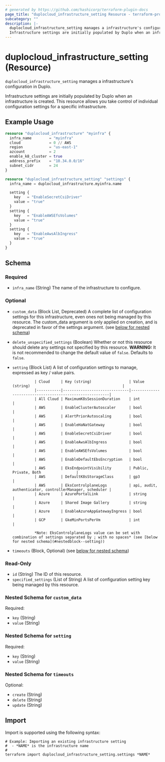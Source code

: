 ```yaml
---
# generated by https://github.com/hashicorp/terraform-plugin-docs
page_title: "duplocloud_infrastructure_setting Resource - terraform-provider-duplocloud"
subcategory: ""
description: |-
  duplocloud_infrastructure_setting manages a infrastructure's configuration in Duplo.
  Infrastructure settings are initially populated by Duplo when an infrastructure is created.  This resource allows you take control of individual configuration settings for a specific infrastructure.
---
```


# duplocloud_infrastructure_setting (Resource)

`duplocloud_infrastructure_setting` manages a infrastructure's configuration in Duplo.

Infrastructure settings are initially populated by Duplo when an infrastructure is created.  This resource allows you take control of individual configuration settings for a specific infrastructure.

## Example Usage

```terraform
resource "duplocloud_infrastructure" "myinfra" {
  infra_name        = "myinfra"
  cloud             = 0 // AWS
  region            = "us-east-1"
  azcount           = 2
  enable_k8_cluster = true
  address_prefix    = "10.34.0.0/16"
  subnet_cidr       = 24
}

resource "duplocloud_infrastructure_setting" "settings" {
  infra_name = duplocloud_infrastructure.myinfra.name

  setting {
    key   = "EnableSecretCsiDriver"
    value = "true"
  }
  setting {
    key   = "EnableAWSEfsVolumes"
    value = "true"
  }
  setting {
    key   = "EnableAwsAlbIngress"
    value = "true"
  }
}
```

<!-- schema generated by tfplugindocs -->
## Schema

### Required

- `infra_name` (String) The name of the infrastructure to configure.

### Optional

- `custom_data` (Block List, Deprecated) A complete list of configuration settings for this infrastructure, even ones not being managed by this resource. The custom_data argument is only applied on creation, and is deprecated in favor of the settings argument. (see [below for nested schema](#nestedblock--custom_data))
- `delete_unspecified_settings` (Boolean) Whether or not this resource should delete any settings not specified by this resource. **WARNING:**  It is not recommended to change the default value of `false`. Defaults to `false`.
- `setting` (Block List) A list of configuration settings to manage, expressed as key / value pairs.

                | Cloud     | Key (string)                 | Value (string)                                          |
                |-----------|------------------------------|---------------------------------------------------------| 
                | All Cloud | MaximumK8sSessionDuration    | int                                                     | 
                | AWS       | EnableClusterAutoscaler      | bool                                                    |
                | AWS       | AlertPriorAutoscaling        | bool                                                    |
                | AWS       | EnableHaNatGateway           | bool                                                    |
                | AWS       | EnableSecretCsiDriver        | bool                                                    |
                | AWS       | EnableAwsAlbIngress          | bool                                                    |
                | AWS       | EnableAWSEfsVolumes          | bool                                                    |
                | AWS       | EnableDefaultEbsEncryption   | bool                                                    |
                | AWS       | EksEndpointVisibility        | Public, Private, Both                |
                | AWS       | DefaultK8sStorageClass       | gp3                                                     |
                | AWS       | EksControlplaneLogs          | api, audit, authenticator, controllerManager, scheduler | 
                | Azure     | AzurePortalLink              | string                                                  |
                | Azure     | Shared Image Gallery         | string                                                  |
                | Azure     | EnableAzureAppGatewayIngress | bool                                                    |
                | GCP       | GkeMinPortsPerVm             | int                                                     | 
                
				*Note: EksControlplaneLogs value can be set with combination of settings separated by ; with no spaces* (see [below for nested schema](#nestedblock--setting))
- `timeouts` (Block, Optional) (see [below for nested schema](#nestedblock--timeouts))

### Read-Only

- `id` (String) The ID of this resource.
- `specified_settings` (List of String) A list of configuration setting key being managed by this resource.

<a id="nestedblock--custom_data"></a>
### Nested Schema for `custom_data`

Required:

- `key` (String)
- `value` (String)


<a id="nestedblock--setting"></a>
### Nested Schema for `setting`

Required:

- `key` (String)
- `value` (String)


<a id="nestedblock--timeouts"></a>
### Nested Schema for `timeouts`

Optional:

- `create` (String)
- `delete` (String)
- `update` (String)

## Import

Import is supported using the following syntax:

```shell
# Example: Importing an existing infrastructure setting
#  - *NAME* is the infrastructure name
#
terraform import duplocloud_infrastructure_setting.settings *NAME*
```
